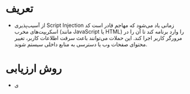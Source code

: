 # تعریف
- از آسیب‌پذیری Script Injection زمانی یاد می‌شود که مهاجم قادر است کد اسکریپت‌های مخرب (مانند JavaScript یا HTML) را وارد برنامه کند تا آن را در مرورگر کاربر اجرا کند. این حملات می‌توانند باعث سرقت اطلاعات کاربر، تغییر محتوای صفحات وب یا دسترسی به منابع داخلی سیستم شوند.

# روش ارزیابی
- ی
